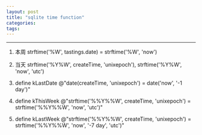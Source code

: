 ```yaml
---
layout: post
title: "sqlite time function"
categories:
tags:
---
```


-------
1. 本周
	strftime('%W', tastings.date) = strftime('%W', 'now')
2. 当天
	strftime('%Y%W', createTime, 'unixepoch'), strftime('%Y%W', 'now', 'utc')

3. define kLastDate @"date(createTime, 'unixepoch') = date('now', '-1 day')"
4. define kThisWeek @"strftime('%%Y%%W', createTime, 'unixepoch') = strftime('%%Y%%W', 'now', 'utc')"
5. define kLastWeek @"strftime('%%Y%%W', createTime, 'unixepoch') = strftime('%%Y%%W', 'now', '-7 day', 'utc')"

